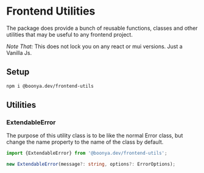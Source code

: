 # Frontend Utilities

The package does provide a bunch of reusable functions, classes and other utilities that may be useful to any frontend project.

_Note That:_ This does not lock you on any react or mui versions. Just a Vanilla Js.

## Setup

```sh
npm i @boonya.dev/frontend-utils
```

## Utilities

### ExtendableError

The purpose of this utility class is to be like the normal Error class,
but change the name property to the name of the class by default.

```ts
import {ExtendableError} from '@boonya.dev/frontend-utils';
```

```ts
new ExtendableError(message?: string, options?: ErrorOptions);
```
